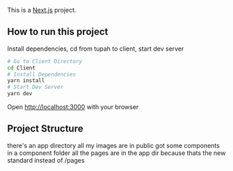This is a [Next.js](https://nextjs.org) project.

## How to run this project

Install dependencies, cd from tupah to client, start dev server

```bash
# Go to Client Directory
cd Client
# Install Dependencies
yarn install
# Start Dev Server
yarn dev
```

Open [http://localhost:3000](http://localhost:3000) with your browser

## Project Structure
there's an app directory
all my images are in public
got some components in a component folder
all the pages are in the app dir because thats the new standard instead of /pages
